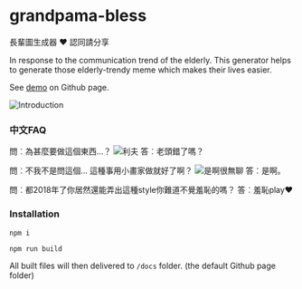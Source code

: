 # grandpama-bless
長輩圖生成器 ❤ 認同請分享

In response to the communication trend of the elderly. This generator helps to generate those elderly-trendy meme which makes their lives easier.

See [demo](https://shawtim.github.io/grandpama-bless/) on Github page.

![Introduction](https://shawtim.github.io/grandpama-bless/intro.png)

### 中文FAQ
問︰為甚麼要做這個東西...？
![利夫](https://shawtim.github.io/grandpama-bless/wrys.png)
答︰老頭錯了嗎？

問︰不我不是問這個... 這種事用小畫家做就好了啊？
![是啊很無聊](https://shawtim.github.io/grandpama-bless/tie.png)
答︰是啊。

問︰都2018年了你居然還能弄出這種style你難道不覺羞恥的嗎？
答︰羞恥play❤

### Installation
`npm i`

`npm run build`

All built files will then delivered to `/docs` folder. (the default Github page folder)
